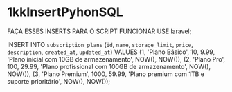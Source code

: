 # 1kkInsertPyhonSQL

FAÇA ESSES INSERTS PARA O SCRIPT FUNCIONAR
USE laravel;

INSERT INTO `subscription_plans` (`id`, `name`, `storage_limit`, `price`, `description`, `created_at`, `updated_at`) VALUES
(1, 'Plano Básico', 10, 9.99, 'Plano inicial com 10GB de armazenamento', NOW(), NOW()),
(2, 'Plano Pro', 100, 29.99, 'Plano profissional com 100GB de armazenamento', NOW(), NOW()),
(3, 'Plano Premium', 1000, 59.99, 'Plano premium com 1TB e suporte prioritário', NOW(), NOW());
